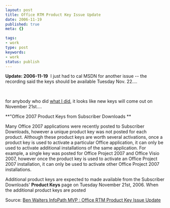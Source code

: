 ```yaml
---
layout: post
title: Office RTM Product Key Issue Update
date: 2006-11-19
published: true
meta: {}

tags:
- work
type: post
keywords:
- work
status: publish
---
```



**Update: 2006-11-19**  I just had to cal MSDN for another issue -- the recording said the keys should be available Tuesday Nov. 22....



 



for anybody who did [what I did](http://blog.andyeick.com/2006/11/15/Soapbox+30+Office+2007+Product+Key+Problems.aspx), it looks like new keys will come out on November 21st....

 <!-- blockquote  -->

**"Office 2007 Product Keys from Subscriber Downloads **



Many Office 2007 applications were recently posted to Subscriber Downloads, however a unique product key was not posted for each product. Although these product keys are worth several activations, once a product key is used to activate a particular Office application, it can only be used to activate additional installations of the same application. For example, a single key was posted for Office Project 2007 and Office Visio 2007, however once the product key is used to activate an Office Project 2007 installation, it can only be used to activate other Office Project 2007 installations.



Additional product keys are expected to made available from the Subscriber Downloads' **Product Keys** page on Tuesday November 21st, 2006. When the additional product keys are posted

<!-- endblockquote  -->

Source: [Ben Walters InfoPath MVP : Office RTM Product Key Issue Update](http://msmvps.com/blogs/benwalters/archive/2006/11/17/office-rtm-product-key-issue-update.aspx)

